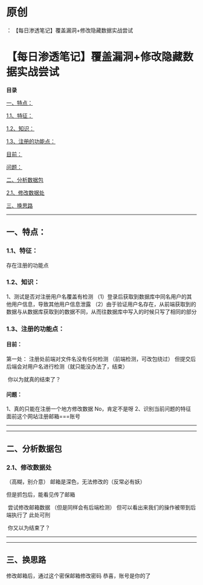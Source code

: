 # 原创
：  【每日渗透笔记】覆盖漏洞+修改隐藏数据实战尝试

# 【每日渗透笔记】覆盖漏洞+修改隐藏数据实战尝试

**目录**

[一、特点：](#%E4%B8%80%E3%80%81%E7%89%B9%E7%82%B9%EF%BC%9A)

[1.1、特征：](#1.1%E3%80%81%E7%89%B9%E5%BE%81%EF%BC%9A)

[1.2、知识：](#1.2%E3%80%81%E7%9F%A5%E8%AF%86%EF%BC%9A)

[1.3、注册的功能点：](#1.3%E3%80%81%E6%AD%A3%E5%B8%B8%E4%B8%8A%E4%BC%A0%E7%9A%84%E6%95%B0%E6%8D%AE%E5%8C%85%EF%BC%9A)

[目前：](#%C2%A0%E7%9B%AE%E5%89%8D%EF%BC%9A)

[问题：](#%E9%97%AE%E9%A2%98%EF%BC%9A)

[二、分析数据包](#%E4%BA%8C%E3%80%81%E5%88%A4%E6%96%AD)

[2.1、修改数据处](#2.1%E3%80%81%E5%88%A4%E6%96%AD%E6%A3%80%E6%B5%8B%E7%B1%BB%E5%9E%8B)

[三、换思路](#%E4%B8%89%E3%80%81%E7%BB%95%E8%BF%87)

---


## 一、特点：

> 
<h3>1.1、特征：</h3>
存在注册的功能点



> 
<h3>1.2、知识：</h3>
1、测试是否对注册用户名覆盖有检测
（1）登录后获取到数据库中同名用户的其他用户信息，导致其他用户信息泄露
（2）由于验证用户名存在，从前端获取到的数据与从数据库获取到的数据不同，从而往数据库中写入的时候只写了相同的部分


### 1.3、注册的功能点：

> 
<h4>目前：</h4>
第一处：
注册处前端对文件名没有任何检测
（前端检测，可改包绕过）
但提交后
后端会对用户名进行检测（就只能没办法了，结束）


 你以为就真的结束了？




> 
<h4>问题：</h4>
1、真的只能在注册一个地方修改数据
No，肯定不是呀
2、识别当前问题的特征
面前这个网站注册邮箱===账号


---


---


## 二、分析数据包

> 
<h3>2.1、修改数据处</h3>
（高糊，别介意）
邮箱是深色，无法修改的（反常必有妖）

但是抓包后，能看见传了邮箱

 尝试修改邮箱数据
（但是同样会有后端检测）
但可以看出来我们的操作被带到后端执行了
此处可刑

 你又以为结束了？


---


---


## 三、换思路

> 
修改邮箱后，通过这个密保邮箱修改密码
恭喜，账号是你的了

